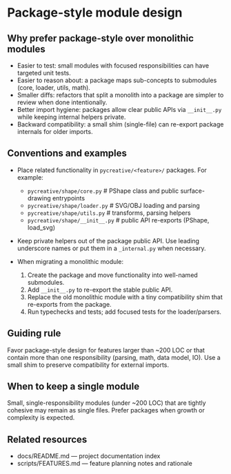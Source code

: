 Package-style module design
==========================

Why prefer package-style over monolithic modules
------------------------------------------------

- Easier to test: small modules with focused responsibilities can have targeted unit tests.
- Easier to reason about: a package maps sub-concepts to submodules (core, loader, utils, math).
- Smaller diffs: refactors that split a monolith into a package are simpler to review when done intentionally.
- Better import hygiene: packages allow clear public APIs via `__init__.py` while keeping internal helpers private.
- Backward compatibility: a small shim (single-file) can re-export package internals for older imports.

Conventions and examples
------------------------

- Place related functionality in `pycreative/<feature>/` packages. For example:
  - `pycreative/shape/core.py`  # PShape class and public surface-drawing entrypoints
  - `pycreative/shape/loader.py`  # SVG/OBJ loading and parsing
  - `pycreative/shape/utils.py`  # transforms, parsing helpers
  - `pycreative/shape/__init__.py`  # public API re-exports (PShape, load_svg)

- Keep private helpers out of the package public API. Use leading underscore names or put them in a `_internal.py` when necessary.

- When migrating a monolithic module:
  1. Create the package and move functionality into well-named submodules.
  2. Add `__init__.py` to re-export the stable public API.
  3. Replace the old monolithic module with a tiny compatibility shim that re-exports from the package.
  4. Run typechecks and tests; add focused tests for the loader/parsers.

Guiding rule
------------

Favor package-style design for features larger than ~200 LOC or that contain more than one responsibility (parsing, math, data model, IO). Use a small shim to preserve compatibility for external imports.

When to keep a single module
----------------------------

Small, single-responsibility modules (under ~200 LOC) that are tightly cohesive may remain as single files. Prefer packages when growth or complexity is expected.

Related resources
-----------------

- docs/README.md — project documentation index
- scripts/FEATURES.md — feature planning notes and rationale
